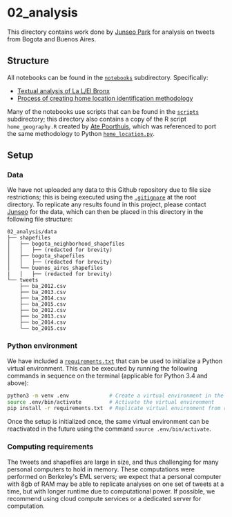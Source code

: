 # 02_analysis

This directory contains work done by [Junseo Park](http://www.github.com/junseo-park) for analysis on tweets from Bogota and Buenos Aires.

## Structure

All notebooks can be found in the [`notebooks`](./notebooks) subdirectory. Specifically:

- [Textual analysis of La L/El Bronx](./notebooks/bogota_LaL_ElBronx.ipynb)
- [Process of creating home location identification methodology](./notebooks/home_location_identification_methodology.ipynb)

 Many of the notebooks use scripts that can be found in the [`scripts`](./scripts) subdirectory; this directory also contains a copy of the R script `home_geography.R` created by [Ate Poorthuis](https://github.com/atepoorthuis), which was referenced to port the same methodology to Python [`home_location.py`](`./scripts/home_location.py`).

## Setup

### Data

We have not uploaded any data to this Github repository due to file size restrictions; this is being executed using the [`.gitignore`](../.gitignore) at the root directory. To replicate any results found in this project, please contact [Junseo](mailto:junseopark@berkeley.edu) for the data, which can then be placed in this directory in the following file structure:

```
02_analysis/data
├── shapefiles
│   ├── bogota_neighborhood_shapefiles
│   │   ├── (redacted for brevity)
│   ├── bogota_shapefiles
│   │   ├── (redacted for brevity)
│   └── buenos_aires_shapefiles
|   │   ├── (redacted for brevity)
└── tweets
    ├── ba_2012.csv
    ├── ba_2013.csv
    ├── ba_2014.csv
    ├── ba_2015.csv
    ├── bo_2012.csv
    ├── bo_2013.csv
    ├── bo_2014.csv
    └── bo_2015.csv
```

### Python environment

We have included a [`requirements.txt`](./requirements.txt) that can be used to initialize a Python virtual environment. This can be executed by running the following commands in sequence on the terminal (applicable for Python 3.4 and above):

```bash
python3 -m venv .env             # Create a virtual environment in the .env directory
source .env/bin/activate         # Activate the virtual environment
pip install -r requirements.txt  # Replicate virtual environment from requirements.txt
```

Once the setup is initialized once, the same virtual environment can be reactivated in the future using the command `source .env/bin/activate`.


### Computing requirements

The tweets and shapefiles are large in size, and thus challenging for many personal computers to hold in memory. These computations were performed on Berkeley's EML servers; we expect that a personal computer with 8gb of RAM may be able to replicate analyses on one set of tweets at a time, but with longer runtime due to computational power. If possible, we recommend using cloud compute services or a dedicated server for computation.
